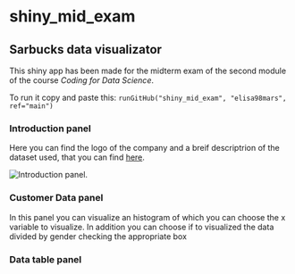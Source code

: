 # shiny_mid_exam
## Sarbucks data visualizator

This shiny app has been made for the midterm exam of the second module of the course *Coding for Data Science*.

To run it copy and paste this: ```runGitHub("shiny_mid_exam", "elisa98mars", ref="main") ```

### Introduction panel

Here you can find the logo of the company and a breif descriptrion of the dataset used, that you can find [here](https://www.kaggle.com/mahirahmzh/starbucks-customer-retention-malaysia-survey).

![Introduction panel.](Intr.png)

### Customer Data panel

In this panel you can visualize an histogram of which you can choose the x variable to visualize. In addition you can choose if to visualized the data divided by gender checking the appropriate box 



### Data table panel
